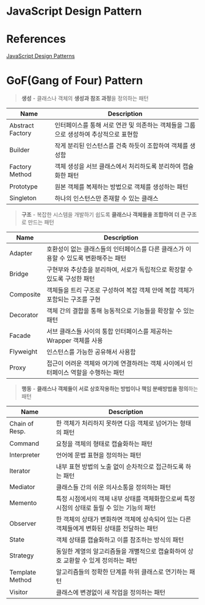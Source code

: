 # JavaScript Design Pattern

# References

[JavaScript Design Patterns](https://www.dofactory.com/javascript/design-patterns)

# GoF(Gang of Four) Pattern

> **생성** - 클래스나 객체의 **생성과 참조 과정**을 정의하는 패턴

| Name             | Description                                                                          |
| ---------------- | ------------------------------------------------------------------------------------ |
| Abstract Factory | 인터페이스를 통해 서로 연관 및 의존하는 객체들을 그룹으로 생성하여 추상적으로 표현함 |
| Builder          | 작게 분리된 인스턴스를 건축 하듯이 조합하여 객체를 생성함                            |
| Factory Method   | 객체 생성을 서브 클래스에서 처리하도록 분리하여 캡슐화한 패턴                        |
| Prototype        | 원본 객체를 복제하는 방법으로 객체를 생성하는 패턴                                   |
| Singleton        | 하나의 인스턴스만 존재할 수 있는 클래스                                              |

> **구조** - 복잡한 시스템을 개발하기 쉽도록 **클래스나 객체들을 조합하여 더 큰 구조**로 만드는 패턴

| Name      | Description                                                                          |
| --------- | ------------------------------------------------------------------------------------ |
| Adapter   | 호환성이 없는 클래스들의 인터페이스를 다른 클래스가 이용할 수 있도록 변환해주는 패턴 |
| Bridge    | 구현부와 추상층을 분리하여, 서로가 독립적으로 확장할 수 있도록 구성한 패턴           |
| Composite | 객체들을 트리 구조로 구성하여 복잡 객체 안에 복합 객체가 포함되는 구조를 구현        |
| Decorator | 객체 간의 결합을 통해 능동적으로 기능들을 확장할 수 있는 패턴                        |
| Facade    | 서브 클래스들 사이의 통합 인터페이스를 제공하는 Wrapper 객체를 사용                  |
| Flyweight | 인스턴스를 가능한 공유해서 사용함                                                    |
| Proxy     | 접근이 어려운 객체와 여기에 연결하려는 객체 사이에서 인터페이스 역할을 수행하는 패턴 |

> **행동** - **클래스나 객체들이 서로 상호작용하는 방법이나 책임 분배방법을 정의**하는 패턴

| Name            | Description                                                                                 |
| --------------- | ------------------------------------------------------------------------------------------- |
| Chain of Resp.  | 한 객체가 처리하지 못하면 다음 객체로 넘어가는 형태의 패턴                                  |
| Command         | 요청을 객체의 형태로 캡슐화하는 패턴                                                        |
| Interpreter     | 언어에 문법 표현을 정의하는 패턴                                                            |
| Iterator        | 내부 표현 방법의 노출 없이 순차적으로 접근하도록 하는 패턴                                  |
| Mediator        | 클래스들 간의 쉬운 의사소통을 정의하는 패턴                                                 |
| Memento         | 특정 시점에서의 객체 내부 상태를 객체화함으로써 특정 시점의 상태로 돌릴 수 있는 기능의 패턴 |
| Observer        | 한 객체의 상태가 변화하면 객체에 상속되어 있는 다른 객체들에게 변화된 상태를 전달하는 패턴  |
| State           | 객체 상태를 캡슐화하고 이를 참조하는 방식의 패턴                                            |
| Strategy        | 동일한 계열의 알고리즘들을 개별적으로 캡슐화하여 상호 교환할 수 있게 정의하는 패턴          |
| Template Method | 알고리즘들의 정확한 단계를 하위 클래스로 연기하는 패턴                                      |
| Visitor         | 클래스에 변경없이 새 작업을 정의하는 패턴                                                   |
